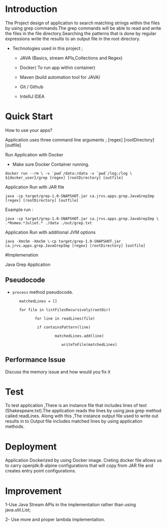 
# Introduction
The Project design of application to search matching strings within the files by using grep commands.The grep commands will be able to read and write the files
in the file directory.Searching the patterns that is done by regular expressions write the results to an output file in the root directory.

- Technologies used in this project ;

    - JAVA (Basics, stream APIs,Collections and Regex)

    - Docker( To run app within container)

    - Maven (build automation tool for JAVA)

    - Git / Github 

    - IntelliJ IDEA     



# Quick Start
How to use your apps?

Application uses three command line arguments ; [regex] [rootDirectory] [outfile] 

Run Application with Docker

- Make sure Docker Container running.

``` docker run --rm \ -v `pwd`/data:/data -v `pwd`/log:/log \ ${docker_user}/grep [regex] [rootDirectory] [outfile] ```

Application Run with JAR file 

``` java -cp target/grep-1.0-SNAPSHOT.jar ca.jrvs.apps.grep.JavaGrepImp [regex] [rootDirectory] [outfile] ```

Example run :

```java -cp target/grep-1.0-SNAPSHOT.jar ca.jrvs.apps.grep.JavaGrepImp \ .*Romeo.*Juliet.* ./data ./out/grep.txt```

Application Run with additional JVM options

``` java -Xms5m -Xmx5m \-cp target/grep-1.0-SNAPSHOT.jar ca.jrvs.apps.grep.JavaGrepImp [regex] [rootDirectory] [outfile] ```


#Implemenation

Java Grep Application 

## Pseudocode

- `process` method pseudocode.

  
         matchedLines = []
        
         for file in listFilesRecursively(rootDir)
      
                for line in readLines(file)
                
                 if containsPattern(line)
                 
                         matchedLines.add(line)
                         
                            writeToFile(matchedLines)



## Performance Issue

Discuss the memory issue and how would you fix it

# Test

To test application ,There is an instance file that includes lines of text (Shakespeare.txt).The application reads the lines by using java grep method called readLines. Along with this ,The instance output file used to write out results in to Output file includes matched lines by using application methods.


# Deployment

Application Dockerized by using Docker image. Creting docker file allows us to carry openjdk:8-alpine configurations that will copy from JAR file and creates entry point configurations.


# Improvement

1-Use Java Stream APIs in the implementation rather than using java.util.List;

2- Use more and proper lambda implementation.



